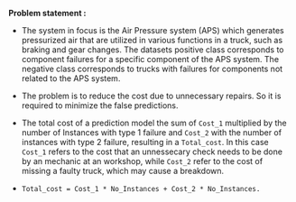 **Problem statement :**

- The system in focus is the Air Pressure system (APS) which generates pressurized air that are utilized in various functions in a truck, such as braking and gear changes. The datasets positive class corresponds to component failures for a specific component of the APS system. The negative class corresponds to trucks with failures for components not related to the APS system.
- The problem is to reduce the cost due to unnecessary repairs. So it is required to minimize the false predictions.


- The total cost of a prediction model the sum of `Cost_1` multiplied by the number of Instances with type 1 failure and `Cost_2` with the number of instances with type 2 failure, resulting in a `Total_cost`. In this case `Cost_1` refers to the cost that an unnessecary check needs to be done by an mechanic at an workshop, while `Cost_2` refer to the cost of missing a faulty truck, which may cause a breakdown.
- `Total_cost = Cost_1 * No_Instances + Cost_2 * No_Instances.`
